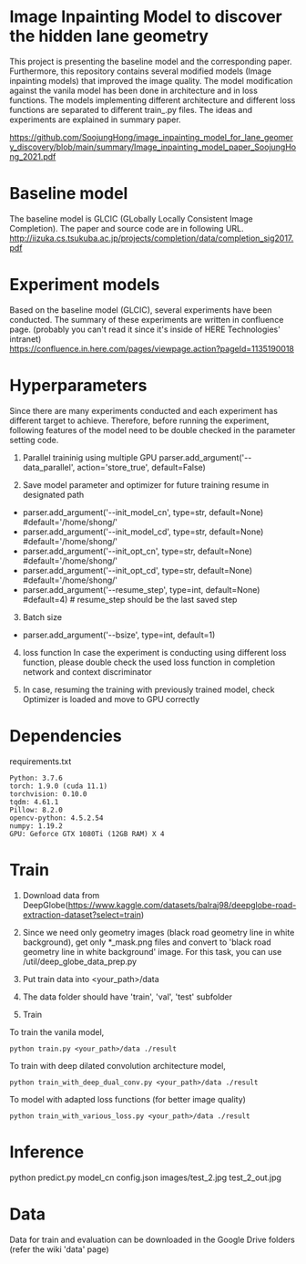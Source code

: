 # Image Inpainting Model to discover the hidden lane geometry
This project is presenting the baseline model and the corresponding paper. 
Furthermore, this repository contains several modified models (Image inpainting models) that improved the image quality. 
The model modification against the vanila model has been done in architecture and in loss functions. 
The models implementing different architecture and different loss functions are separated to different train_<XYZ>.py files. 
The ideas and experiments are explained in summary paper. 
  
https://github.com/SoojungHong/image_inpainting_model_for_lane_geomery_discovery/blob/main/summary/Image_inpainting_model_paper_SoojungHong_2021.pdf

# Baseline model
The baseline model is GLCIC (GLobally Locally Consistent Image Completion). The paper and source code are in following URL. 
http://iizuka.cs.tsukuba.ac.jp/projects/completion/data/completion_sig2017.pdf


# Experiment models 
Based on the baseline model (GLCIC), several experiments have been conducted. The summary of these experiments are written in confluence page.
(probably you can't read it since it's inside of HERE Technologies' intranet)  
https://confluence.in.here.com/pages/viewpage.action?pageId=1135190018


# Hyperparameters
Since there are many experiments conducted and each experiment has different target to achieve. Therefore, before running the experiment, following features of the model need to be double checked in the parameter setting code.

1. Parallel traininig using multiple GPU 
parser.add_argument('--data_parallel', action='store_true', default=False)

2. Save model parameter and optimizer for future training resume in designated path
- parser.add_argument('--init_model_cn', type=str, default=None) #default='/home/shong/<path>'
- parser.add_argument('--init_model_cd', type=str, default=None) #default='/home/shong/<path>'
- parser.add_argument('--init_opt_cn', type=str, default=None) #default='/home/shong/<path>'
- parser.add_argument('--init_opt_cd', type=str, default=None) #default='/home/shong/<path>'
- parser.add_argument('--resume_step', type=int, default=None) #default=4) # resume_step should be the last saved step 

3. Batch size 
- parser.add_argument('--bsize', type=int, default=1)

4. loss function 
In case the experiment is conducting using different loss function, please double check the used loss function in completion network and context discriminator

5. In case, resuming the training with previously trained model, check Optimizer is loaded and move to GPU correctly
  
# Dependencies
  requirements.txt
   
    Python: 3.7.6
    torch: 1.9.0 (cuda 11.1)
    torchvision: 0.10.0
    tqdm: 4.61.1
    Pillow: 8.2.0
    opencv-python: 4.5.2.54
    numpy: 1.19.2
    GPU: Geforce GTX 1080Ti (12GB RAM) X 4

  
# Train 
  
  1. Download data from DeepGlobe(https://www.kaggle.com/datasets/balraj98/deepglobe-road-extraction-dataset?select=train)
  
  2. Since we need only geometry images (black road geometry line in white background), get only *_mask.png files and convert to 'black road geometry line in white background' image. For this task, you can use /util/deep_globe_data_prep.py 
  
  3. Put train data into <your_path>/data
  
  4. The data folder should have 'train', 'val', 'test' subfolder
  
  5. Train 
  
  To train the vanila model, 
  
    python train.py <your_path>/data ./result
  
  To train with deep dilated convolution architecture model, 
  
    python train_with_deep_dual_conv.py <your_path>/data ./result
  
  To model with adapted loss functions (for better image quality)
  
    python train_with_various_loss.py <your_path>/data ./result
 
  
# Inference
  
  python predict.py model_cn config.json images/test_2.jpg test_2_out.jpg

  
# Data 
  Data for train and evaluation can be downloaded in the Google Drive folders (refer the wiki 'data' page)
